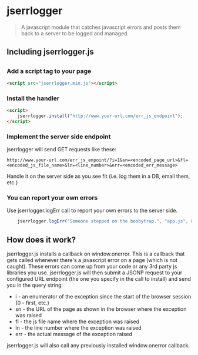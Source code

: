 # jserrlogger
> A javascript module that catches javascript errors and posts them back to a server to be logged and managed.

## Including jserrlogger.js

##

### Add a script tag to your page

```html
<script src="jserrlogger.min.js"></script>
```

### Install the handler

```html
<script>
    jserrlogger.install("http://www.your-url.com/err_js_endpoint");
</script>
```

### Implement the server side endpoint

jserrlogger will send GET requests like these:

```url
http://www.your-url.com/err_js_enpoint/?i=1&sn=<encoded_page_url>&fl=<encoded_js_file_name>&ln=<line_number>&err=<encoded_err_message>
```

Handle it on the server side as you see fit (i.e. log them in a DB, email them, etc.)

### You can report your own errors

Use jserrlogger.logErr call to report your own errors to the server side.

```js
    jserrlogger.logErr("Someone stepped on the boobytrap.", "app.js", 834);
```

## How does it work?

jserrlogger.js installs a callback on window.onerror. This is a callback that gets called whenever there's a javascript error on a page (which is not caught). These errors can come up from your code or any 3rd party js libraries you use.
jserrlogger.js will then submit a JSONP request to your configured URL endpoint (the one you specify in the call to install) and send you in the query string:
* i - an enumerator of the exception since the start of the browser session (0 - first, etc.)
* sn - the URL of the page as shown in the browser where the exception was raised
* fl - the js file name where the exception was raised
* ln - the line number where the exception was raised
* err - the actual message of the exception raised

jserrlogger.js will also call any previously installed window.onerror callback.
